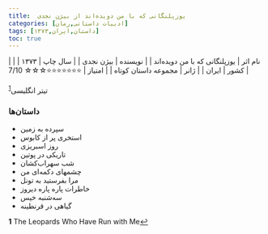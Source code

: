```yaml
---
title:  یوزپلنگانی که با من دویده‌اند از بیژن نجدی
categories: [ادبیات داستانی,رمان]
tags: [داستان,ایران,۱۳۷۳]
toc: true
---
```


| نام اثر | یوزپلنگانی که با من دویده‌اند |
| نویسنده | بیژن نجدی |
| سال چاپ | ۱۳۷۳  |
| کشور | ایران  |
| ژانر | مجموعه داستان کوتاه  |
| امتیاز | ⭐⭐⭐⭐⭐⭐⭐☆☆☆ 7/10  |


تیتر انگلیسی<sup id="a1">[1](#f1)</sup>


### داستان‌ها

- سپرده به زمین
- استخری پر از کابوس
- روز اسبریزی
- تاریکی در پوتین
- شب سهراب‌کشان
- چشمهای دکمه‌ای من
- مرا بفرستید به تونل
- خاطرات پاره پاره دیروز
- سه‌شنبه خیس
- گیاهی در قرنطینه

<b id="f1">1</b> <span class="footnote">The Leopards Who Have Run with Me</span>[↩](#a1)
